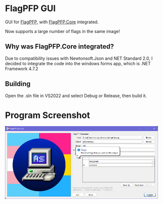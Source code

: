 # FlagPFP GUI
GUI for [FlagPFP](https://github.com/AestheticalZ/FlagPFP), with [FlagPFP.Core](https://github.com/AestheticalZ/FlagPFPCore) integrated.

Now supports a large number of flags in the same image!

## Why was FlagPFP.Core integrated?
Due to compatibility issues with Newtonsoft.Json and NET Standard 2.0, I decided to integrate the code into the windows forms app, which is .NET Framework 4.7.2

## Building
Open the .sln file in VS2022 and select Debug or Release, then build it.

# Program Screenshot
![example](picreadme.png)
